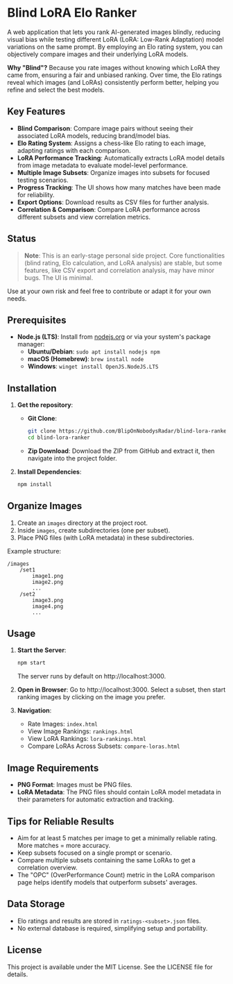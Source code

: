 # Blind LoRA Elo Ranker

A web application that lets you rank AI-generated images blindly, reducing visual bias while testing different LoRA (LoRA: Low-Rank Adaptation) model variations on the same prompt. By employing an Elo rating system, you can objectively compare images and their underlying LoRA models.

**Why "Blind"?** Because you rate images without knowing which LoRA they came from, ensuring a fair and unbiased ranking. Over time, the Elo ratings reveal which images (and LoRAs) consistently perform better, helping you refine and select the best models.

## Key Features

- **Blind Comparison**: Compare image pairs without seeing their associated LoRA models, reducing brand/model bias.
- **Elo Rating System**: Assigns a chess-like Elo rating to each image, adapting ratings with each comparison.
- **LoRA Performance Tracking**: Automatically extracts LoRA model details from image metadata to evaluate model-level performance.
- **Multiple Image Subsets**: Organize images into subsets for focused testing scenarios.
- **Progress Tracking**: The UI shows how many matches have been made for reliability.
- **Export Options**: Download results as CSV files for further analysis.
- **Correlation & Comparison**: Compare LoRA performance across different subsets and view correlation metrics.

## Status

> **Note**: This is an early-stage personal side project. Core functionalities (blind rating, Elo calculation, and LoRA analysis) are stable, but some features, like CSV export and correlation analysis, may have minor bugs. The UI is minimal.

Use at your own risk and feel free to contribute or adapt it for your own needs.

## Prerequisites

- **Node.js (LTS)**: Install from [nodejs.org](https://nodejs.org/) or via your system's package manager:
  - **Ubuntu/Debian**: `sudo apt install nodejs npm`
  - **macOS (Homebrew)**: `brew install node`
  - **Windows**: `winget install OpenJS.NodeJS.LTS`

## Installation

1. **Get the repository**:
   - **Git Clone**:
     ```bash
     git clone https://github.com/BlipOnNobodysRadar/blind-lora-ranker
     cd blind-lora-ranker
     ```
   - **Zip Download**: Download the ZIP from GitHub and extract it, then navigate into the project folder.

2. **Install Dependencies**:
   ```bash
   npm install
   ```

## Organize Images

1. Create an `images` directory at the project root.
2. Inside `images`, create subdirectories (one per subset).
3. Place PNG files (with LoRA metadata) in these subdirectories.

Example structure:
```
/images
    /set1
        image1.png
        image2.png
        ...
    /set2
        image3.png
        image4.png
        ...
```

## Usage

1. **Start the Server**:
   ```bash
   npm start
   ```
   The server runs by default on http://localhost:3000.

2. **Open in Browser**: Go to http://localhost:3000. Select a subset, then start ranking images by clicking on the image you prefer.

3. **Navigation**:
   - Rate Images: `index.html`
   - View Image Rankings: `rankings.html`
   - View LoRA Rankings: `lora-rankings.html`
   - Compare LoRAs Across Subsets: `compare-loras.html`

## Image Requirements

- **PNG Format**: Images must be PNG files.
- **LoRA Metadata**: The PNG files should contain LoRA model metadata in their parameters for automatic extraction and tracking.

## Tips for Reliable Results

- Aim for at least 5 matches per image to get a minimally reliable rating. More matches = more accuracy.
- Keep subsets focused on a single prompt or scenario.
- Compare multiple subsets containing the same LoRAs to get a correlation overview.
- The "OPC" (OverPerformance Count) metric in the LoRA comparison page helps identify models that outperform subsets' averages.

## Data Storage

- Elo ratings and results are stored in `ratings-<subset>.json` files.
- No external database is required, simplifying setup and portability.

## License

This project is available under the MIT License. See the LICENSE file for details.